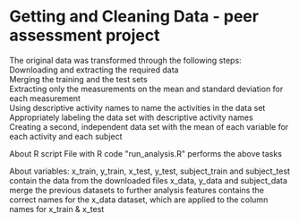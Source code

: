 # Getting and Cleaning Data - peer assessment project

The original data was transformed through the following steps: 
  Downloading and extracting the required data  
  Merging the training and the test sets  
  Extracting only the measurements on the mean and standard deviation for each measurement  
  Using descriptive activity names to name the activities in the data set  
  Appropriately labeling the data set with descriptive activity names  
  Creating a second, independent data set with the mean of each variable for each activity and each subject  

About R script
File with R code "run_analysis.R" performs the above tasks

About variables:
x_train, y_train, x_test, y_test, subject_train and subject_test contain the data from the downloaded files
x_data, y_data and subject_data merge the previous datasets to further analysis
features contains the correct names for the x_data dataset, which are applied to the column names for x_train & x_test